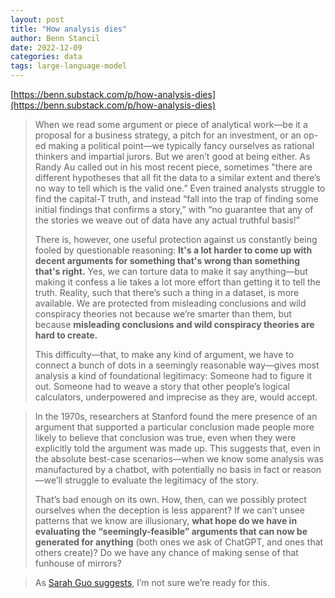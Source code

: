 ```yaml
---
layout: post
title: "How analysis dies"
author: Benn Stancil
date: 2022-12-09
categories: data
tags: large-language-model
---
```


[https://benn.substack.com/p/how-analysis-dies](https://benn.substack.com/p/how-analysis-dies)

> When we read some argument or piece of analytical work—be it a proposal for a business strategy, a pitch for an investment, or an op-ed making a political point—we typically fancy ourselves as rational thinkers and impartial jurors. But we aren’t good at being either. As Randy Au called out in his most recent piece, sometimes "there are different hypotheses that all fit the data to a similar extent and there’s no way to tell which is the valid one.” Even trained analysts struggle to find the capital-T truth, and instead “fall into the trap of finding some initial findings that confirms a story,” with “no guarantee that any of the stories we weave out of data have any actual truthful basis!”
>
> There is, however, one useful protection against us constantly being fooled by questionable reasoning: **It's a lot harder to come up with decent arguments for something that's wrong than something that's right.** Yes, we can torture data to make it say anything—but making it confess a lie takes a lot more effort than getting it to tell the truth. Reality, such that there’s such a thing in a dataset, is more available. We are protected from misleading conclusions and wild conspiracy theories not because we’re smarter than them, but because **misleading conclusions and wild conspiracy theories are hard to create.**
>
> This difficulty—that, to make any kind of argument, we have to connect a bunch of dots in a seemingly reasonable way—gives most analysis a kind of foundational legitimacy: Someone had to figure it out. Someone had to weave a story that other people’s logical calculators, underpowered and imprecise as they are, would accept. 

> In the 1970s, researchers at Stanford found the mere presence of an argument that supported a particular conclusion made people more likely to believe that conclusion was true, even when they were explicitly told the argument was made up. This suggests that, even in the absolute best-case scenarios—when we know some analysis was manufactured by a chatbot, with potentially no basis in fact or reason—we’ll struggle to evaluate the legitimacy of the story. 
>
> That’s bad enough on its own. How, then, can we possibly protect ourselves when the deception is less apparent? If we can’t unsee patterns that we know are illusionary, **what hope do we have in evaluating the “seemingly-feasible” arguments that can now be generated for anything** (both ones we ask of ChatGPT, and ones that others create)? Do we have any chance of making sense of that funhouse of mirrors?

> As [Sarah Guo suggests](https://twitter.com/saranormous/status/1600491163915812864), I’m not sure we’re ready for this.

